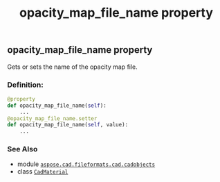 ﻿---
title: opacity_map_file_name property
second_title: Aspose.CAD for Python via .NET API References
description: 
type: docs
weight: 720
url: /python-net/aspose.cad.fileformats.cad.cadobjects/cadmaterial/opacity_map_file_name/
is_root: false
---

## opacity_map_file_name property


Gets or sets the name of the opacity map file.
### Definition:
```python
@property
def opacity_map_file_name(self):
    ...
@opacity_map_file_name.setter
def opacity_map_file_name(self, value):
    ...
```

### See Also
* module [`aspose.cad.fileformats.cad.cadobjects`](../../)
* class [`CadMaterial`](/cad/python-net/aspose.cad.fileformats.cad.cadobjects/cadmaterial)
